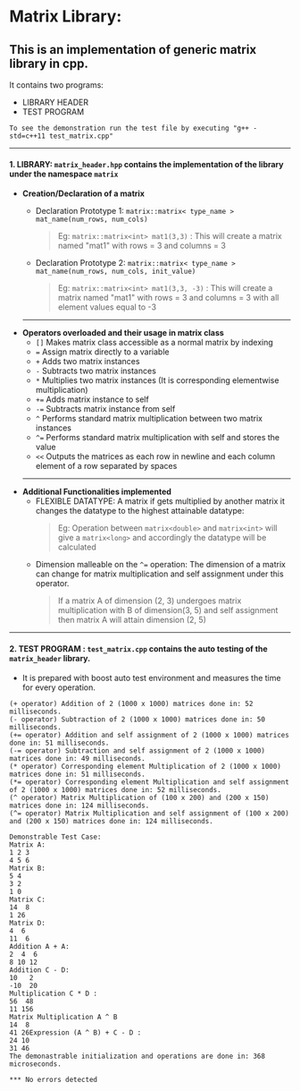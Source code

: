 # Matrix Library:
## This is an implementation of generic matrix library in cpp. 

It contains two programs:
- LIBRARY HEADER
- TEST PROGRAM

```To see the demonstration run the test file by executing "g++ -std=c++11 test_matrix.cpp"```

---
#### 1. LIBRARY: `matrix_header.hpp` contains the implementation of the library under the namespace `matrix`
- **Creation/Declaration of a matrix** 
  - Declaration Prototype 1: `matrix::matrix< type_name > mat_name(num_rows, num_cols)`
  
    >Eg: `matrix::matrix<int> mat1(3,3)` :
    This will create a matrix named "mat1" with rows = 3 and columns = 3
    
  - Declaration Prototype 2: `matrix::matrix< type_name > mat_name(num_rows, num_cols, init_value)`
  
    >Eg: `matrix::matrix<int> mat1(3,3, -3)` :
    This will create a matrix named "mat1" with rows = 3 and columns = 3 with all element values equal to -3
  ---
- **Operators overloaded and their usage in matrix class**  
  - `[]` Makes matrix class accessible as a normal matrix by indexing
  - `=`  Assign matrix directly to a variable
  - `+`  Adds two matrix instances
  - `-` Subtracts two matrix instances
  - `*` Multiplies two matrix instances (It is corresponding elementwise multiplication)
  - `+=` Adds matrix instance to self
  - `-=` Subtracts matrix instance from self
  - `^` Performs standard matrix multiplication between two matrix instances
  - `^=` Performs standard matrix multiplication with self and stores the value
  - `<<` Outputs the matrices as each row in newline and each column element of a row separated by spaces
  ---
- **Additional Functionalities implemented** 
  - FLEXIBLE DATATYPE: A matrix if gets multiplied by another matrix it changes the datatype to the highest attainable datatype:
    >Eg: Operation between `matrix<double>` and `matrix<int>` will give a `matrix<long>` and accordingly the datatype will be calculated
  - Dimension malleable on the `^=` operation: The dimension of a matrix can change for matrix multiplication and self assignment under this operator.
    >If a matrix A of dimension (2, 3) undergoes matrix multiplication with B of dimension(3, 5) and self assignment then matrix A will attain dimension (2, 5)
  
---
#### 2. TEST PROGRAM : `test_matrix.cpp` contains the auto testing of the `matrix_header` library.
 - It is prepared with boost auto test environment and measures the time for every operation.
 ```Running 4 test cases...
(+ operator) Addition of 2 (1000 x 1000) matrices done in: 52 milliseconds.
(- operator) Subtraction of 2 (1000 x 1000) matrices done in: 50 milliseconds.
(+= operator) Addition and self assignment of 2 (1000 x 1000) matrices done in: 51 milliseconds.
(-= operator) Subtraction and self assignment of 2 (1000 x 1000) matrices done in: 49 milliseconds.
(* operator) Corresponding element Multiplication of 2 (1000 x 1000) matrices done in: 51 milliseconds.
(*= operator) Corresponding element Multiplication and self assignment of 2 (1000 x 1000) matrices done in: 52 milliseconds.
(^ operator) Matrix Multiplication of (100 x 200) and (200 x 150) matrices done in: 124 milliseconds.
(^= operator) Matrix Multiplication and self assignment of (100 x 200) and (200 x 150) matrices done in: 124 milliseconds.

Demonstrable Test Case:
Matrix A:
1 2 3
4 5 6
Matrix B:
5 4
3 2
1 0
Matrix C:
14  8
 1 26
Matrix D:
 4  6
11  6
Addition A + A:
 2  4  6
 8 10 12
Addition C - D:
 10   2
-10  20
Multiplication C * D : 
 56  48
 11 156
Matrix Multiplication A ^ B
14  8
41 26Expression (A ^ B) + C - D :
24 10
31 46
The demonastrable initialization and operations are done in: 368 microseconds.

*** No errors detected
```
 
  
